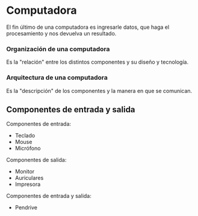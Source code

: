 # Computadora

El fin último de una computadora es ingresarle datos, que haga el procesamiento
y nos devuelva un resultado.

### Organización de una computadora

Es la "relación" entre los distintos componentes y su diseño y tecnología.

### Arquitectura de una computadora

Es la "descripción" de los componentes y la manera en que se comunican.

## Componentes de entrada y salida

Componentes de entrada:

- Teclado
- Mouse
- Micrófono

Componentes de salida:

- Monitor
- Auriculares
- Impresora

Componentes de entrada y salida:

- Pendrive